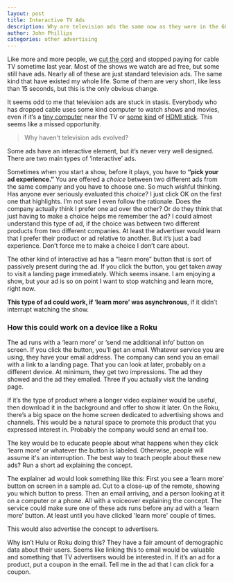 ```yaml
---
layout: post
title: Interactive TV Ads
description: Why are television ads the same now as they were in the 60's?
author: John Phillips
categories: other advertising
---
```


Like more and more people, we [cut the cord][cut] and stopped paying for cable TV sometime last year. Most of the shows we watch are ad free, but some still have ads. Nearly all of these are just standard television ads. The same kind that have existed my whole life. Some of them are very short, like less than 15 seconds, but this is the only obvious change.

It seems odd to me that television ads are stuck in stasis. Everybody who has dropped cable uses some kind computer to watch shows and movies, even if it’s a [tiny computer][apple] near the TV or [some][amazon] [kind][chrome] of [HDMI stick][roku]. This seems like a missed opportunity.


> Why haven't television ads evolved? 

Some ads have an interactive element, but it’s never very well designed. There are two main types of ‘interactive’ ads. 

Sometimes when you start a show, before it plays, you have to **“pick your ad experience.”** You are offered a *choice* between two different ads from the same company and you have to choose one. So much wishful thinking. Has anyone ever seriously evaluated this *choice*? I just click OK on the first one that highlights. I’m not sure I even follow the rationale. Does the company actually think I prefer one ad over the other? Or do they think that just having to make a choice helps me remember the ad? I could almost understand this type of ad, if the choice was between two different products from two different companies. At least the advertiser would learn that I prefer their product or ad relative to another. But it’s just a bad experience. Don’t force me to make a choice I don’t care about.

The other kind of interactive ad has a “learn more” button that is sort of passively present during the ad. If you click the button, you get taken away to visit a landing page immediately. Which seems insane. I am enjoying a show, but your ad is so on point I want to stop watching and learn more, right now. 

**This type of ad could work, if ‘learn more’ was asynchronous**, if it didn’t interrupt watching the show. 


### How this could work on a device like a Roku

The ad runs with a ‘learn more’ or ‘send me additional info’ button on screen. If you click the button, you’ll get an email. Whatever service you are using, they have your email address. The company can send you an email with a link to a landing page. That you can look at later, probably on a different device. At minimum, they get two impressions. The ad they showed and the ad they emailed. Three if you actually visit the landing page.

If it’s the type of product where a longer video explainer would be useful, then download it in the background and offer to show it later. On the Roku, there’s a big space on the home screen dedicated to advertising shows and channels. This would be a natural space to promote this product that you expressed interest in. Probably the company would send an email too.

The key would be to educate people about what happens when they click ‘learn more’ or whatever the button is labeled. Otherwise, people will assume it's an interruption. The best way to teach people about these new ads? Run a short ad explaining the concept.

The explainer ad would look something like this: First you see a ‘learn more’ button on screen in a sample ad. Cut to a close-up of the remote, showing you which button to press. Then an email arriving, and a person looking at it on a computer or a phone. All with a voiceover explaining the concept. The service could make sure one of these ads runs before any ad with a ‘learn more’ button. At least until you have clicked 'learn more' couple of times.

This would also advertise the concept to advertisers. 

Why isn’t Hulu or Roku doing this? They have a fair amount of demographic data about their users. Seems like linking this to email would be valuable and something that TV advertisers would be interested in. If it’s an ad for a product, put a coupon in the email. Tell me in the ad that I can click for a coupon. 

[cut]: https://en.wikipedia.org/wiki/Cord-cutting
[apple]: https://www.apple.com/tv/
[amazon]: https://www.amazon.com/dp/B00ZV9RDKK/
[chrome]: https://store.google.com/product/chromecast_2015
[roku]: https://www.roku.com/products/streaming-stick-plus
